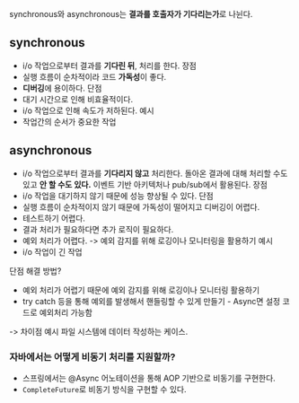 synchronous와 asynchronous는 **결과를 호출자가 기다리는가**로 나뉜다.

## synchronous
- i/o 작업으로부터 결과를 **기다린 뒤**, 처리를 한다.
장점
- 실행 흐름이 순차적이라 코드 **가독성**이 좋다.
- **디버깅**에 용이하다.
단점
- 대기 시간으로 인해 비효율적이다.
- i/o 작업으로 인해 속도가 저하된다.
예시
- 작업간의 순서가 중요한 작업

## asynchronous
- i/o 작업으로부터 결과를 **기다리지 않고** 처리한다. 돌아온 결과에 대해 처리할 수도 있고 **안 할 수도 있다.** 이벤트 기반 아키텍처나 pub/sub에서 활용된다.
장점
- i/o 작업을 대기하지 않기 때문에 성능 향상될 수 있다.
단점
- 실행 흐름이 순차적이지 않기 때문에 가독성이 떨어지고 디버깅이 어렵다.
- 테스트하기 어렵다.
- 결과 처리가 필요하다면 추가 로직이 필요하다.
- 예외 처리가 어렵다. -> 예외 감지를 위해 로깅이나 모니터링을 활용하기
예시
- i/o 작업이 긴 작업

단점 해결 방법?
- 예외 처리가 어렵기 때문에 예외 감지를 위해 로깅이나 모니터링 활용하기
- try catch 등을 통해 예외를 발생해서 핸들링할 수 있게 만들기 - Async면 설정 코드로 예외처리 가능함


-> 차이점 예시 파일 시스템에 데이터 작성하는 케이스.


### 자바에서는 어떻게 비동기 처리를 지원할까?
- 스프링에서는 @Async 어노테이션을 통해 AOP 기반으로 비동기를 구현한다.
- `CompleteFuture`로 비동기 방식을 구현할 수 있다.
